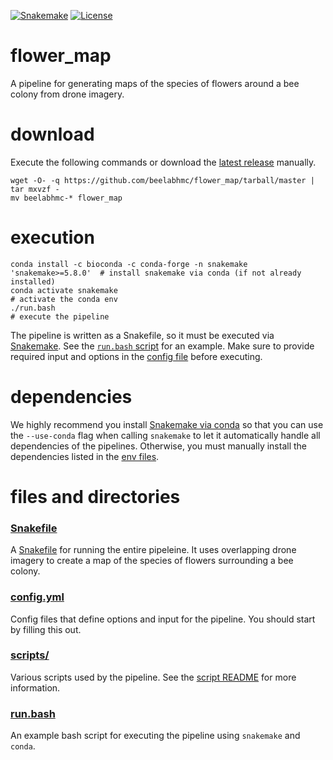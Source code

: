 [![Snakemake](https://img.shields.io/badge/snakemake-≥5.5.0-brightgreen.svg?style=flat-square)](https://snakemake.bitbucket.io)
[![License](https://img.shields.io/apm/l/vim-mode.svg)](LICENSE)

# flower_map
A pipeline for generating maps of the species of flowers around a bee colony from drone imagery.


# download
Execute the following commands or download the [latest release](https://github.com/aryam7/varCA/releases/latest) manually.
```
wget -O- -q https://github.com/beelabhmc/flower_map/tarball/master | tar mxvzf -
mv beelabhmc-* flower_map
```

# execution
```
conda install -c bioconda -c conda-forge -n snakemake 'snakemake>=5.8.0'  # install snakemake via conda (if not already installed)
conda activate snakemake                                                  # activate the conda env
./run.bash                                                                # execute the pipeline
```

The pipeline is written as a Snakefile, so it must be executed via [Snakemake](https://snakemake.readthedocs.io/en/stable/). See the [`run.bash` script](run.bash) for an example. Make sure to provide required input and options in the [config file](config.yml) before executing.

# dependencies
We highly recommend you install [Snakemake via conda](https://snakemake.readthedocs.io/en/stable/getting_started/installation.html#installation-via-conda) so that you can use the `--use-conda` flag when calling `snakemake` to let it automatically handle all dependencies of the pipelines. Otherwise, you must manually install the dependencies listed in the [env files](envs).

# files and directories

### [Snakefile](Snakefile)
A [Snakefile](https://snakemake.readthedocs.io/en/stable/) for running the entire pipeleine. It uses overlapping drone imagery to create a map of the species of flowers surrounding a bee colony.

### [config.yml](config.yml)
Config files that define options and input for the pipeline. You should start by filling this out.

### [scripts/](scripts)
Various scripts used by the pipeline. See the [script README](scripts/README.md) for more information.

### [run.bash](run.bash)
An example bash script for executing the pipeline using `snakemake` and `conda`.
